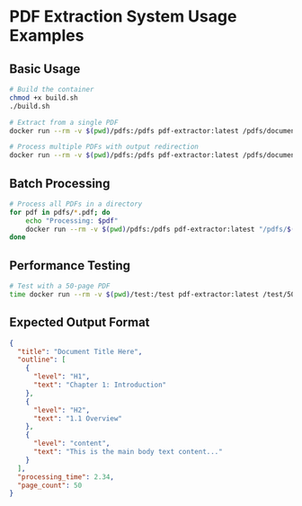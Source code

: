 # PDF Extraction System Usage Examples

## Basic Usage
```bash
# Build the container
chmod +x build.sh
./build.sh

# Extract from a single PDF
docker run --rm -v $(pwd)/pdfs:/pdfs pdf-extractor:latest /pdfs/document.pdf

# Process multiple PDFs with output redirection
docker run --rm -v $(pwd)/pdfs:/pdfs pdf-extractor:latest /pdfs/document.pdf > output.json
```

## Batch Processing
```bash
# Process all PDFs in a directory
for pdf in pdfs/*.pdf; do
    echo "Processing: $pdf"
    docker run --rm -v $(pwd)/pdfs:/pdfs pdf-extractor:latest "/pdfs/$(basename "$pdf")" > "output/$(basename "$pdf" .pdf).json"
done
```

## Performance Testing
```bash
# Test with a 50-page PDF
time docker run --rm -v $(pwd)/test:/test pdf-extractor:latest /test/50-page-document.pdf
```

## Expected Output Format
```json
{
  "title": "Document Title Here",
  "outline": [
    {
      "level": "H1",
      "text": "Chapter 1: Introduction"
    },
    {
      "level": "H2", 
      "text": "1.1 Overview"
    },
    {
      "level": "content",
      "text": "This is the main body text content..."
    }
  ],
  "processing_time": 2.34,
  "page_count": 50
}
```
